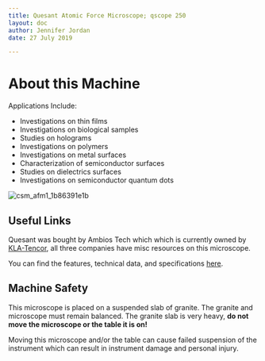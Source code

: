 ```yaml
---
title: Quesant Atomic Force Microscope; qscope 250
layout: doc
author: Jennifer Jordan
date: 27 July 2019

---
```


# About this Machine
Applications Include:
* Investigations on thin films
* Investigations on biological samples
* Studies on holograms
* Investigations on polymers
* Investigations on metal surfaces
* Characterization of semiconductor surfaces
* Studies on dielectrics surfaces
* Investigations on semiconductor quantum dots

![csm_afm1_1b86391e1b](csm_afm1_1b86391e1b.jpg)

## Useful Links
Quesant was bought by Ambios Tech which which is currently owned by [KLA-Tencor](https://www.kla-tencor.com), all three companies have misc resources on this microscope. 

You can find the features, technical data, and specifications [here](/doc/equip/testing/ETL/atomic-force-microscope/Q250.pdf).

## Machine Safety
This microscope is placed on a suspended slab of granite. The granite and microscope must remain balanced. The granite slab is very heavy, **do not move the microscope or the table it is on!** 

Moving this microscope and/or the table can cause failed suspension of the instrument which can result in instrument damage and personal injury.

<!---## How to Get Help
Include a list of which documents, websites, people, or mailing lists should be consulted in case of problems.

# Using this Machine
These sections describe the standard usage and common pitfalls.


Modes: contact, intermittent, magnetic force microscopy

Resolution: 4 nm.

Liquid scan

Variable temperature of the sample (20°- 250° C)

## Setup
Describe how to check that the machine is okay to use.
Describe make the machine ready to use.

## Operation
Show how to actually *do the thing*.

## Shutdown
Explain how to safely shut down the machine.

## Cleanup
Explain how to reset the work station for the next user.

# Tips and Tricks
List some sections describing advaned techniques. --->
